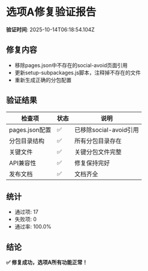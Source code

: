 # 选项A修复验证报告

**验证时间**: 2025-10-14T06:18:54.104Z

## 修复内容
- 移除pages.json中不存在的social-avoid页面引用
- 更新setup-subpackages.js脚本，注释掉不存在的文件
- 重新生成正确的分包配置

## 验证结果

| 检查项 | 状态 | 说明 |
|--------|------|------|
| pages.json配置 | ✅ | 已移除social-avoid引用 |
| 分包目录结构 | ✅ | 所有分包目录存在 |
| 关键文件 | ✅ | 关键分包文件完整 |
| API兼容性 | ✅ | 修复保持完好 |
| 发布文档 | ✅ | 文档齐全 |

## 统计
- 通过项: 17
- 失败项: 0
- 通过率: 100.0%

## 结论
**✅ 修复成功，选项A所有功能正常！**


